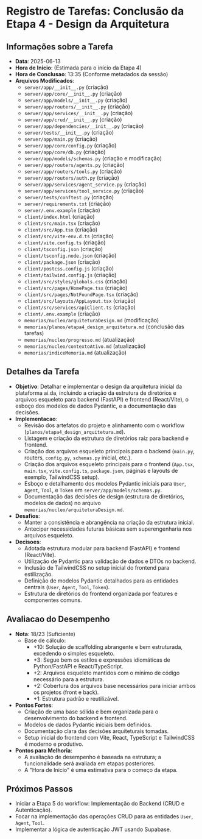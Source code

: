 # Registro de Tarefas: Conclusão da Etapa 4 - Design da Arquitetura

## Informações sobre a Tarefa
- **Data**: 2025-06-13
- **Hora de Inicio**: (Estimada para o início da Etapa 4)
- **Hora de Conclusao**: 13:35 (Conforme metadados da sessão)
- **Arquivos Modificados**:
    - `server/app/__init__.py` (criação)
    - `server/app/core/__init__.py` (criação)
    - `server/app/models/__init__.py` (criação)
    - `server/app/routers/__init__.py` (criação)
    - `server/app/services/__init__.py` (criação)
    - `server/app/crud/__init__.py` (criação)
    - `server/app/dependencies/__init__.py` (criação)
    - `server/tests/__init__.py` (criação)
    - `server/app/main.py` (criação)
    - `server/app/core/config.py` (criação)
    - `server/app/core/db.py` (criação)
    - `server/app/models/schemas.py` (criação e modificação)
    - `server/app/routers/agents.py` (criação)
    - `server/app/routers/tools.py` (criação)
    - `server/app/routers/auth.py` (criação)
    - `server/app/services/agent_service.py` (criação)
    - `server/app/services/tool_service.py` (criação)
    - `server/tests/conftest.py` (criação)
    - `server/requirements.txt` (criação)
    - `server/.env.example` (criação)
    - `client/index.html` (criação)
    - `client/src/main.tsx` (criação)
    - `client/src/App.tsx` (criação)
    - `client/src/vite-env.d.ts` (criação)
    - `client/vite.config.ts` (criação)
    - `client/tsconfig.json` (criação)
    - `client/tsconfig.node.json` (criação)
    - `client/package.json` (criação)
    - `client/postcss.config.js` (criação)
    - `client/tailwind.config.js` (criação)
    - `client/src/styles/globals.css` (criação)
    - `client/src/pages/HomePage.tsx` (criação)
    - `client/src/pages/NotFoundPage.tsx` (criação)
    - `client/src/layouts/AppLayout.tsx` (criação)
    - `client/src/services/apiClient.ts` (criação)
    - `client/.env.example` (criação)
    - `memorias/nucleo/arquiteturaDesign.md` (modificação)
    - `memorias/planos/etapa4_design_arquitetura.md` (conclusão das tarefas)
    - `memorias/nucleo/progresso.md` (atualização)
    - `memorias/nucleo/contextoAtivo.md` (atualização)
    - `memorias/indiceMemoria.md` (atualização)

## Detalhes da Tarefa
- **Objetivo**: Detalhar e implementar o design da arquitetura inicial da plataforma ai.da, incluindo a criação da estrutura de diretórios e arquivos esqueleto para backend (FastAPI) e frontend (React/Vite), o esboço dos modelos de dados Pydantic, e a documentação das decisões.
- **Implementacao**:
    - Revisão dos artefatos do projeto e alinhamento com o workflow (`planos/etapa4_design_arquitetura.md`).
    - Listagem e criação da estrutura de diretórios raiz para backend e frontend.
    - Criação dos arquivos esqueleto principais para o backend (`main.py`, routers, `config.py`, `schemas.py` inicial, etc.).
    - Criação dos arquivos esqueleto principais para o frontend (`App.tsx`, `main.tsx`, `vite.config.ts`, `package.json`, páginas e layouts de exemplo, TailwindCSS setup).
    - Esboço e detalhamento dos modelos Pydantic iniciais para `User`, `Agent`, `Tool`, e `Token` em `server/app/models/schemas.py`.
    - Documentação das decisões de design (estrutura de diretórios, modelos de dados) no arquivo `memorias/nucleo/arquiteturaDesign.md`.
- **Desafios**:
    - Manter a consistência e abrangência na criação da estrutura inicial.
    - Antecipar necessidades futuras básicas sem superengenharia nos arquivos esqueleto.
- **Decisoes**:
    - Adotada estrutura modular para backend (FastAPI) e frontend (React/Vite).
    - Utilização de Pydantic para validação de dados e DTOs no backend.
    - Inclusão de TailwindCSS no setup inicial do frontend para estilização.
    - Definição de modelos Pydantic detalhados para as entidades centrais (`User`, `Agent`, `Tool`, `Token`).
    - Estrutura de diretórios do frontend organizada por features e componentes comuns.

## Avaliacao do Desempenho
- **Nota**: 18/23 (Suficiente)
    - Base de cálculo:
        - +10: Solução de scaffolding abrangente e bem estruturada, excedendo o simples esqueleto.
        - +3: Segue bem os estilos e expressões idiomáticas de Python/FastAPI e React/TypeScript.
        - +2: Arquivos esqueleto mantidos com o mínimo de código necessário para a estrutura.
        - +2: Cobertura dos arquivos base necessários para iniciar ambos os projetos (front e back).
        - +1: Estrutura padrão e reutilizável.
- **Pontos Fortes**:
    - Criação de uma base sólida e bem organizada para o desenvolvimento do backend e frontend.
    - Modelos de dados Pydantic iniciais bem definidos.
    - Documentação clara das decisões arquiteturais tomadas.
    - Setup inicial do frontend com Vite, React, TypeScript e TailwindCSS é moderno e produtivo.
- **Pontos para Melhoria**:
    - A avaliação de desempenho é baseada na estrutura; a funcionalidade será avaliada em etapas posteriores.
    - A "Hora de Início" é uma estimativa para o começo da etapa.

## Próximos Passos
- Iniciar a Etapa 5 do workflow: Implementação do Backend (CRUD e Autenticação).
- Focar na implementação das operações CRUD para as entidades `User`, `Agent`, `Tool`.
- Implementar a lógica de autenticação JWT usando Supabase.
